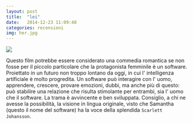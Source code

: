 ```yaml
---
layout: post
title:  "lei"
date:   2014-12-23 11:09:48
categories: recensioni
img: her.jpg
---
```




<img src = "http://mattia78.github.io/assets/lei.jpg" class = "textwrap">


Questo film potrebbe essere considerato una commedia romantica se non fosse per il piccolo particolare che la protagonista femminile è un software.  
Proiettato in un futuro non troppo lontano da oggi, in cui l' intelligenza artificiale è molto progredita. Un software può interagire con l' uomo, apprendere, crescere, provare emozioni, dubbi, ma anche più di questo: può stabilire una relazione che risulta stimolante per entrambi, sia l' uomo che il software.
La trama è avvincente e ben sviluppata.
Consiglio, a chi ne avesse la possibilità, la visione in lingua originale, visto che Samantha (questo il nome del software) ha la voce della splendida `Scarlett Johansson`.


